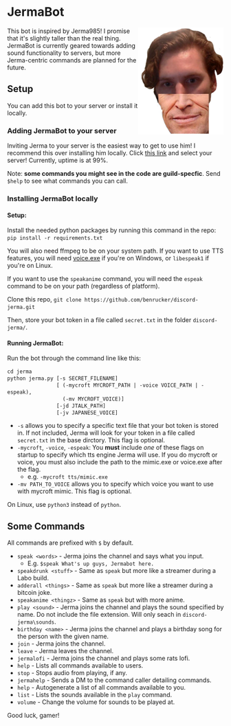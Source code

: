 # JermaBot

<img src="jerma/resources/images/thumbnail.png" width="200" height="250" align="right" />

This bot is inspired by Jerma985! I promise that it's slightly taller than the real thing. JermaBot is currently geared towards adding sound functionality to servers, but more Jerma-centric commands are planned for the future.

## Setup

You can add this bot to your server or install it locally.

### Adding JermaBot to your server

Inviting Jerma to your server is the easiest way to get to use him! I recommend this over installing him locally. Click [this link](https://discordapp.com/api/oauth2/authorize?client_id=579445833938763816&permissions=120859712&scope=bot) and select your server! Currently, uptime is at 99%.

Note: **some commands you might see in the code are guild-specfic**. Send `$help` to see what commands you can call.

### Installing JermaBot locally

#### Setup:
Install the needed python packages by running this command in the repo:
```pip install -r requirements.txt```

You will also need ffmpeg to be on your system path. If you want to use TTS features, you will need [voice.exe](https://www.elifulkerson.com/projects/commandline-text-to-speech.php) if you're on Windows, or `libespeak1` if you're on Linux.

If you want to use the `speakanime` command, you will need the `espeak` command to be on your path (regardless of platform).

Clone this repo,
```git clone https://github.com/benrucker/discord-jerma.git```

Then, store your bot token in a file called `secret.txt` in the folder `discord-jerma/`.

#### Running JermaBot:

Run the bot through the command line like this:
```
cd jerma
python jerma.py [-s SECRET_FILENAME]
                [ (-mycroft MYCROFT_PATH | -voice VOICE_PATH | -espeak),
                  (-mv MYCROFT_VOICE)]
                [-jd JTALK_PATH]
                [-jv JAPANESE_VOICE]
```
* `-s` allows you to specify a specific text file that your bot token is stored in. If not included, Jerma will look for your token in a file called `secret.txt` in the base dirctory. This flag is optional.
* `-mycroft`, `-voice`, `-espeak`: You **must** include _one_ of these flags on startup to specify which tts engine Jerma will use. If you do mycroft or voice, you must also include the path to the mimic.exe or voice.exe after the flag.
    * e.g. `-mycroft tts/mimic.exe`
* `-mv PATH_TO_VOICE` allows you to specify which voice you want to use with mycroft mimic. This flag is optional.


On Linux, use `python3` instead of `python`.

## Some Commands
All commands are prefixed with `$` by default.

* `speak <words>` - Jerma joins the channel and says what you input.
  * E.g. `$speak What's up guys, Jermabot here.`
* `speakdrunk <stuff>` - Same as `speak` but more like a streamer during a Labo build.
* `adderall <things>` - Same as `speak` but more like a streamer during a bitcoin joke.
* `speakanime <thingz>` - Same as `speak` but with more anime.
* `play <sound>` - Jerma joins the channel and plays the sound specified by name. Do not include the file extension. Will only seach in `discord-jerma\sounds`.
* `birthday <name>` - Jerma joins the channel and plays a birthday song for the person with the given name.
* `join` - Jerma joins the channel.
* `leave` - Jerma leaves the channel.
* `jermalofi` - Jerma joins the channel and plays some rats lofi.
* `help` - Lists all commands available to users.
* `stop` - Stops audio from playing, if any.
* `jermahelp` - Sends a DM to the command caller detailing commands.
* `help` - Autogenerate a list of all commands available to you.
* `list` - Lists the sounds available in the `play` command.
* `volume` - Change the volume for sounds to be played at.

Good luck, gamer!
